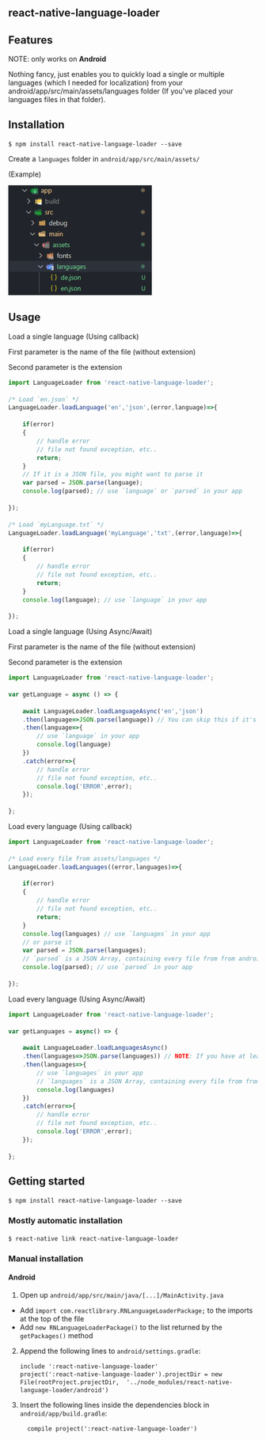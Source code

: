 
## react-native-language-loader

## Features

NOTE: only works on **Android**

Nothing fancy, just enables you to quickly load a single or multiple languages (which I needed for localization) from your android/app/src/main/assets/languages folder (If you've placed your languages files in that folder).

## Installation

`$ npm install react-native-language-loader --save`

Create a `languages` folder in `android/app/src/main/assets/`

(Example)

<img src="/screenshots/fs.png"/>

## Usage
Load a single language (Using callback)

First parameter is the name of the file (without extension)

Second parameter is the extension
```js
import LanguageLoader from 'react-native-language-loader';

/* Load `en.json` */
LanguageLoader.loadLanguage('en','json',(error,language)=>{

    if(error)
    {
        // handle error
        // file not found exception, etc..
        return;
    }
    // If it is a JSON file, you might want to parse it
    var parsed = JSON.parse(language);
    console.log(parsed); // use `language` or `parsed` in your app
    
});

/* Load `myLanguage.txt` */
LanguageLoader.loadLanguage('myLanguage','txt',(error,language)=>{

    if(error)
    {
        // handle error
        // file not found exception, etc..
        return;
    }
    console.log(language); // use `language` in your app
    
});
```
Load a single language (Using Async/Await)

First parameter is the name of the file (without extension)

Second parameter is the extension
```js
import LanguageLoader from 'react-native-language-loader';

var getLanguage = async () => {

    await LanguageLoader.loadLanguageAsync('en','json')
    .then(language=>JSON.parse(language)) // You can skip this if it's not a json file
    .then(language=>{
        // use `language` in your app
        console.log(language)
    })
    .catch(error=>{
        // handle error
        // file not found exception, etc..
        console.log('ERROR',error);
    });
    
};

```
Load every language (Using callback)
```js
import LanguageLoader from 'react-native-language-loader';

/* Load every file from assets/languages */
LanguageLoader.loadLanguages((error,languages)=>{

    if(error)
    {
        // handle error
        // file not found exception, etc..
        return;
    }
    console.log(languages) // use `languages` in your app
    // or parse it
    var parsed = JSON.parse(languages);
    // `parsed` is a JSON Array, containing every file from from android/app/src/main/assets/languages
    console.log(parsed); // use `parsed` in your app
    
});
```
Load every language (Using Async/Await)
```js
import LanguageLoader from 'react-native-language-loader';

var getLanguages = async() => {

    await LanguageLoader.loadLanguagesAsync()
    .then(languages=>JSON.parse(languages)) // NOTE: If you have at least 1 file which is not JSON, skip this
    .then(languages=>{
        // use `languages` in your app
        // `languages` is a JSON Array, containing every file from from android/app/src/main/assets/languages
        console.log(languages)
    })
    .catch(error=>{
        // handle error
        // file not found exception, etc..
        console.log('ERROR',error);
    });
    
};
```

## Getting started

`$ npm install react-native-language-loader --save`

### Mostly automatic installation

`$ react-native link react-native-language-loader`

### Manual installation

#### Android

1. Open up `android/app/src/main/java/[...]/MainActivity.java`
  - Add `import com.reactlibrary.RNLanguageLoaderPackage;` to the imports at the top of the file
  - Add `new RNLanguageLoaderPackage()` to the list returned by the `getPackages()` method
2. Append the following lines to `android/settings.gradle`:
  	```
  	include ':react-native-language-loader'
  	project(':react-native-language-loader').projectDir = new File(rootProject.projectDir, 	'../node_modules/react-native-language-loader/android')
  	```
3. Insert the following lines inside the dependencies block in `android/app/build.gradle`:
  	```
      compile project(':react-native-language-loader')
  	```
